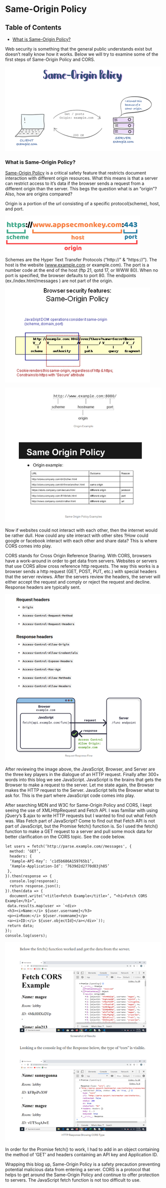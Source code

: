 # Same-Origin Policy

## Table of Contents
- [What is Same-Origin Policy?](#what-is-same-origin-policy)

Web security is something that the general public understands exist but doesn’t really know how it works. Below we will try to examine some of the first steps of Same-Origin Policy and CORS.

![img](https://github.com/paulveillard/cybersecurity-web-security/blob/main/Web%20Security%20Terminology/Same-Origin%20Policy/img/sop-1.jpg)


### What is Same-Origin Policy?
[Same-Origin Policy](https://developer.mozilla.org/en-US/docs/Glossary/Same-origin_policy) is a critical safety feature that restricts document interaction with different origin resources. What this means is that a server can restrict access to it’s data if the browser sends a request from a different origin than the server. This begs the question what is an “origin”? Also, how are origins compared?

Origin is a portion of the url consisting of a specific protocol(scheme), host, and port.

![image1](https://github.com/paulveillard/cybersecurity-web-security/blob/main/Web%20Security%20Terminology/Same-Origin%20Policy/img/sop-4.png)

Schemes are the Hyper Text Transfer Protocols (“http://” & “https://”). The host is the website (www.example.com or example.com). The port is a number code at the end of the host (ftp 21, qotd 17, or WWW 80). When no port is specified, the browser defaults to port 80. The endpoints (ex./index.html/messages ) are not part of the origin.

![image2](https://github.com/paulveillard/cybersecurity-web-security/blob/main/Web%20Security%20Terminology/Same-Origin%20Policy/img/sop-2.PNG)

![image3](https://github.com/paulveillard/cybersecurity-web-security/blob/main/Web%20Security%20Terminology/Same-Origin%20Policy/img/sop-3.PNG)

Now if websites could not interact with each other, then the internet would be rather dull. How could any site interact with other sites ?How could google or facebook interact with each other and share data? This is where CORS comes into play.

CORS stands for Cross Origin Reference Sharing. With CORS, browsers have a work-around in order to get data from servers. Websites or servers that use CORS allow cross reference http requests. The way this works is a browser sends a http request (GET, POST, PUT, etc.) with special headers that the server reviews. After the servers review the headers, the server will either accept the request and comply or reject the request and decline. Response headers are typically sent.

![image6](https://github.com/paulveillard/cybersecurity-web-security/blob/main/Web%20Security%20Terminology/Same-Origin%20Policy/img/sop-5.PNG)

After reviewing the image above, the JavaScript, Browser, and Server are the three key players in the dialogue of an HTTP request. Finally after 300+ words into this blog we see JavaScript. JavaScript is the brains that gets the Browser to make a request to the server. Let me state again, the Browser makes the HTTP request to the Server. JavaScript tells the Browser what to ask for. This is the part where JavaScript code comes into play.

After searching MDN and W3C for Same-Origin Policy and CORS, I kept seeing the use of XMLHttpRequest and Fetch API. I was familiar with using jQuery’s $.ajax to write HTTP requests but I wanted to find out what Fetch was. Was Fetch part of JavaScript? Come to find out that Fetch API is not part of JavaScript, but the Promise fetch() function is. So I used the fetch() function to make a GET request to a server and pull some mock data for better clarification on the CORS topic. See the code below.

```
let users = fetch(‘http://parse.example.com//messages', {
  method: ‘GET’,
  headers: {
  ‘Xample-API-Key’: ‘c1d5b686A159765b1’,
  ‘Xample-Application-Id’: ‘7639d2d2770d83jh85’
 },
}).then(response => {
  console.log(response);
  return response.json();
}).then(data => {
  document.write(‘<title>Fetch Example</title>’, “<h1>Fetch CORS  Example</h1>”,
 data.results.map(user => `<div>
 <h3><i>Name:</i> ${user.username}</h3>
 <p><i>Room:</i> ${user.roomname}</p>
 <a><i>ID:</i> ${user.objectId}</a></div>`));
 return data;
});
console.log(users);
```

![img7](https://github.com/paulveillard/cybersecurity-web-security/blob/main/Web%20Security%20Terminology/Same-Origin%20Policy/img/sop-6.PNG)

In order for the Promise fetch() to work, I had to add in an object containing the method of ‘GET’ and headers containing an API key and Application ID.

Wrapping this blog up, Same-Origin Policy is a safety precaution preventing potential malicious data from entering a server. CORS is a protocol that helps to get around the Same-Origin Policy and continue to offer protection to servers. The JavaScript fetch function is not too difficult to use.
